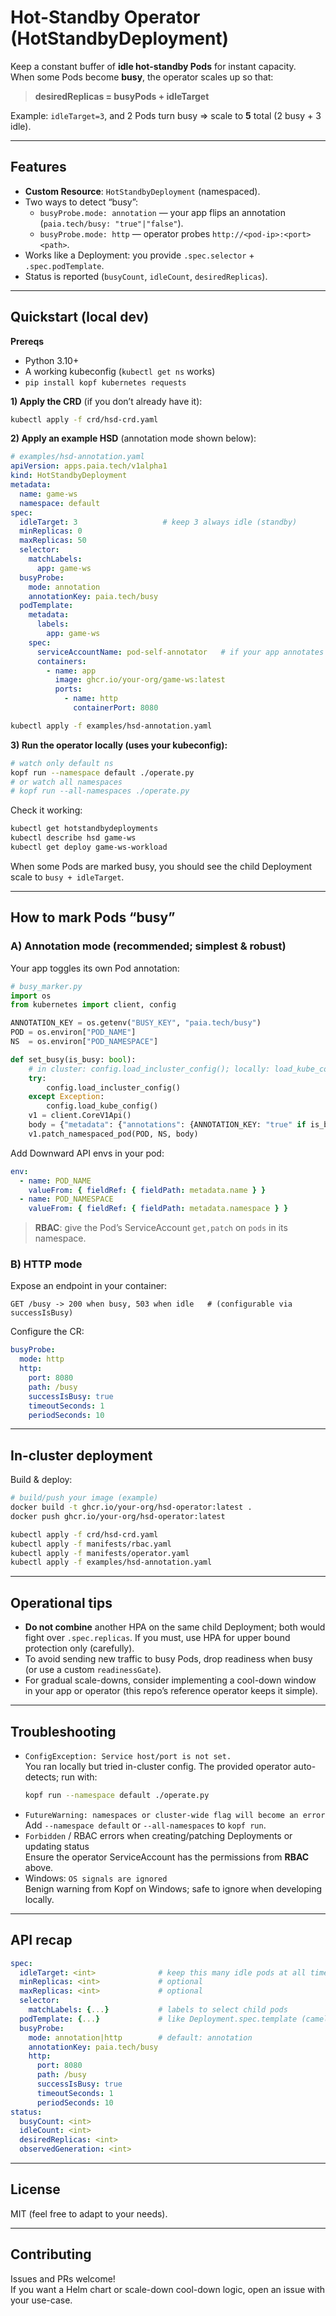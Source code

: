 # Hot-Standby Operator (HotStandbyDeployment)

Keep a constant buffer of **idle hot-standby Pods** for instant capacity.  
When some Pods become **busy**, the operator scales up so that:

> **desiredReplicas = busyPods + idleTarget**

Example: `idleTarget=3`, and 2 Pods turn busy ⇒ scale to **5** total (2 busy + 3 idle).

---

## Features

- **Custom Resource**: `HotStandbyDeployment` (namespaced).
- Two ways to detect “busy”:
  - `busyProbe.mode: annotation` — your app flips an annotation (`paia.tech/busy: "true"|"false"`).
  - `busyProbe.mode: http` — operator probes `http://<pod-ip>:<port><path>`.
- Works like a Deployment: you provide `.spec.selector` + `.spec.podTemplate`.
- Status is reported (`busyCount`, `idleCount`, `desiredReplicas`).

---

## Quickstart (local dev)

**Prereqs**
- Python 3.10+  
- A working kubeconfig (`kubectl get ns` works)  
- `pip install kopf kubernetes requests`

**1) Apply the CRD** (if you don’t already have it):

```bash
kubectl apply -f crd/hsd-crd.yaml
```

**2) Apply an example HSD** (annotation mode shown below):

```yaml
# examples/hsd-annotation.yaml
apiVersion: apps.paia.tech/v1alpha1
kind: HotStandbyDeployment
metadata:
  name: game-ws
  namespace: default
spec:
  idleTarget: 3                   # keep 3 always idle (standby)
  minReplicas: 0
  maxReplicas: 50
  selector:
    matchLabels:
      app: game-ws
  busyProbe:
    mode: annotation
    annotationKey: paia.tech/busy
  podTemplate:
    metadata:
      labels:
        app: game-ws
    spec:
      serviceAccountName: pod-self-annotator   # if your app annotates itself
      containers:
        - name: app
          image: ghcr.io/your-org/game-ws:latest
          ports:
            - name: http
              containerPort: 8080
```

```bash
kubectl apply -f examples/hsd-annotation.yaml
```

**3) Run the operator locally (uses your kubeconfig):**

```bash
# watch only default ns
kopf run --namespace default ./operate.py
# or watch all namespaces
# kopf run --all-namespaces ./operate.py
```

Check it working:

```bash
kubectl get hotstandbydeployments
kubectl describe hsd game-ws
kubectl get deploy game-ws-workload
```

When some Pods are marked busy, you should see the child Deployment scale to `busy + idleTarget`.


---

## How to mark Pods “busy”

### A) Annotation mode (recommended; simplest & robust)

Your app toggles its own Pod annotation:

```python
# busy_marker.py
import os
from kubernetes import client, config

ANNOTATION_KEY = os.getenv("BUSY_KEY", "paia.tech/busy")
POD = os.environ["POD_NAME"]
NS  = os.environ["POD_NAMESPACE"]

def set_busy(is_busy: bool):
    # in cluster: config.load_incluster_config(); locally: load_kube_config()
    try:
        config.load_incluster_config()
    except Exception:
        config.load_kube_config()
    v1 = client.CoreV1Api()
    body = {"metadata": {"annotations": {ANNOTATION_KEY: "true" if is_busy else "false"}}}
    v1.patch_namespaced_pod(POD, NS, body)
```

Add Downward API envs in your pod:

```yaml
env:
  - name: POD_NAME
    valueFrom: { fieldRef: { fieldPath: metadata.name } }
  - name: POD_NAMESPACE
    valueFrom: { fieldRef: { fieldPath: metadata.namespace } }
```

> **RBAC**: give the Pod’s ServiceAccount `get,patch` on `pods` in its namespace.

### B) HTTP mode

Expose an endpoint in your container:

```http
GET /busy -> 200 when busy, 503 when idle   # (configurable via successIsBusy)
```

Configure the CR:

```yaml
busyProbe:
  mode: http
  http:
    port: 8080
    path: /busy
    successIsBusy: true
    timeoutSeconds: 1
    periodSeconds: 10
```

---

## In-cluster deployment

Build & deploy:

```bash
# build/push your image (example)
docker build -t ghcr.io/your-org/hsd-operator:latest .
docker push ghcr.io/your-org/hsd-operator:latest

kubectl apply -f crd/hsd-crd.yaml
kubectl apply -f manifests/rbac.yaml
kubectl apply -f manifests/operator.yaml
kubectl apply -f examples/hsd-annotation.yaml
```

---

## Operational tips

- **Do not combine** another HPA on the same child Deployment; both would fight over `.spec.replicas`. If you must, use HPA for upper bound protection only (carefully).
- To avoid sending new traffic to busy Pods, drop readiness when busy (or use a custom `readinessGate`).
- For gradual scale-downs, consider implementing a cool-down window in your app or operator (this repo’s reference operator keeps it simple).

---

## Troubleshooting

- `ConfigException: Service host/port is not set.`  
  You ran locally but tried in-cluster config. The provided operator auto-detects; run with:
  ```bash
  kopf run --namespace default ./operate.py
  ```
- `FutureWarning: namespaces or cluster-wide flag will become an error`  
  Add `--namespace default` or `--all-namespaces` to `kopf run`.
- `Forbidden` / RBAC errors when creating/patching Deployments or updating status  
  Ensure the operator ServiceAccount has the permissions from **RBAC** above.
- Windows: `OS signals are ignored`  
  Benign warning from Kopf on Windows; safe to ignore when developing locally.

---

## API recap

```yaml
spec:
  idleTarget: <int>              # keep this many idle pods at all times
  minReplicas: <int>             # optional
  maxReplicas: <int>             # optional
  selector:
    matchLabels: {...}           # labels to select child pods
  podTemplate: {...}             # like Deployment.spec.template (camelCase OK)
  busyProbe:
    mode: annotation|http        # default: annotation
    annotationKey: paia.tech/busy
    http:
      port: 8080
      path: /busy
      successIsBusy: true
      timeoutSeconds: 1
      periodSeconds: 10
status:
  busyCount: <int>
  idleCount: <int>
  desiredReplicas: <int>
  observedGeneration: <int>
```

---

## License

MIT (feel free to adapt to your needs).

---

## Contributing

Issues and PRs welcome!  
If you want a Helm chart or scale-down cool-down logic, open an issue with your use-case.
